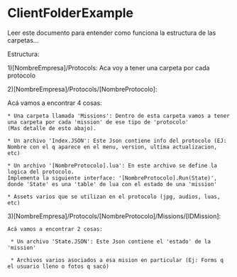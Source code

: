 # ClientFolderExample
Leer este documento para entender como funciona la estructura de las carpetas...

Estructura:


1)[NombreEmpresa]/Protocols: Aca voy a tener una carpeta por cada protocolo

2)[NombreEmpresa]/Protocols/[NombreProtocolo]:

  Acá vamos a encontrar 4 cosas:
  
    * Una carpeta llamada 'Missions': Dentro de esta carpeta vamos a tener una carpeta por cada 'mission' de ese tipo de 'protocolo'
    (Mas detalle de esto abajo).
        
    * Un archivo 'Index.JSON': Este Json contiene info del protocolo (EJ: Nombre con el q aparece en el menu, version, ultima actualizacion, etc)
    
    * Un archivo '[NombreProtocolo].lua': En este archivo se define la logica del protocolo.
    Implementa la siguiente interface: '[NombreProtocolo].Run(State)', donde 'State' es una 'table' de lua con el estado de una 'mission'
    
    * Assets varios que se utilizan en el protocolo (jpg, audios, luas, etc)
    
    
3)[NombreEmpresa]/Protocols/[NombreProtocolo]/Missions/[IDMission]:

    Acá vamos a encontrar 2 cosas:
    
     * Un archivo 'State.JSON': Este Json contiene el 'estado' de la 'mission'
     
     * Archivos varios asociados a esa mision en particular (Ej: Forms q el usuario lleno o fotos q sacó)
    
